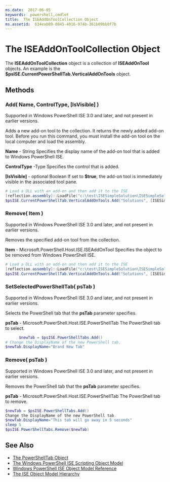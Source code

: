 ```yaml
---
ms.date:  2017-06-05
keywords:  powershell,cmdlet
title:  The ISEAddOnToolCollection Object
ms.assetid:  634eab89-0845-4016-974b-361b09bb8f7b
---
```


# The ISEAddOnToolCollection Object
  The **ISEAddOnToolCollection** object is a collection of **ISEAddOnTool** objects. An example is the **$psISE.CurrentPowerShellTab.VerticalAddOnTools** object.

## Methods

### Add\( Name, ControlType, \[IsVisible\] \)
  Supported in Windows PowerShell ISE 3.0 and later, and not present in earlier versions. 

 Adds a new add-on tool to the collection. It returns the newly added add-on tool. Before you run this command, you must install the add-on tool on the local computer and load the assembly.

 **Name** - String
 Specifies the display name of the add-on tool that is added to Windows PowerShell ISE.

 **ControlType** -Type
 Specifies the control that is added.

 **\[IsVisible\]** - optional Boolean
 If set to **$true**, the add-on tool is immediately visible in the associated tool pane.

```PowerShell
# Load a DLL with an add-on and then add it to the ISE
[reflection.assembly]::LoadFile("c:\test\ISESimpleSolution\ISESimpleSolution.dll")
$psISE.CurrentPowerShellTab.VerticalAddOnTools.Add("Solutions", [ISESimpleSolution.Solution], $true)
```

### Remove\( Item \)
  Supported in Windows PowerShell ISE 3.0 and later, and not present in earlier versions. 

 Removes the specified add-on tool from the collection.

 **Item** - Microsoft.PowerShell.Host.ISE.ISEAddOnTool
 Specifies the object to be removed from Windows PowerShell ISE.

```PowerShell
# Load a DLL with an add-on and then add it to the ISE
[reflection.assembly]::LoadFile("c:\test\ISESimpleSolution\ISESimpleSolution.dll")
$psISE.CurrentPowerShellTab.VerticalAddOnTools.Add("Solutions", [ISESimpleSolution.Solution], $true)
```

### SetSelectedPowerShellTab\( psTab \)
  Supported in Windows PowerShell ISE 3.0 and later, and not present in earlier versions. 

 Selects the PowerShell tab that the **psTab** parameter specifies.

 **psTab** - Microsoft.PowerShell.Host.ISE.PowerShellTab
 The PowerShell tab to select.

```PowerShell
      $newTab = $psISE.PowerShellTabs.Add()
# Change the DisplayName of the new PowerShell tab. 
$newTab.DisplayName="Brand New Tab"
```

### Remove\( psTab \)
  Supported in Windows PowerShell ISE 3.0 and later, and not present in earlier versions. 

 Removes the PowerShell tab that the **psTab** parameter specifies.

 **psTab** - Microsoft.PowerShell.Host.ISE.PowerShellTab
 The PowerShell tab to remove.

```PowerShell
$newTab = $psISE.PowerShellTabs.Add()
Change the DisplayName of the new PowerShell tab. 
$newTab.DisplayName="This tab will go away in 5 seconds" 
sleep 5 
$psISE.PowerShellTabs.Remove($newTab)
```

## See Also
- [The PowerShellTab Object](The-PowerShellTab-Object.md) 
- [The Windows PowerShell ISE Scripting Object Model](The-Windows-PowerShell-ISE-Scripting-Object-Model.md) 
- [Windows PowerShell ISE Object Model Reference](Windows-PowerShell-ISE-Object-Model-Reference.md) 
- [The ISE Object Model Hierarchy](The-ISE-Object-Model-Hierarchy.md)

  
